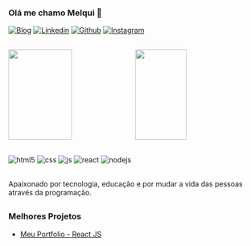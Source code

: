 ### Olá me chamo Melqui 👋

[![Blog](https://img.shields.io/website?label=https://meu-portfolio-mauve.vercel.app/&style=for-the-badge&url=https://meu-portfolio-mauve.vercel.app/)](https://meu-portfolio-mauve.vercel.app/)
[![Linkedin](https://img.shields.io/badge/Linkedin-FFFFFF?style=for-the-badge&logo=linkedin&logoColor=blue)](https://www.linkedin.com/in/melquisedeque-martins-54108a25a/)
[![Github](https://img.shields.io/badge/Github-333333?style=for-the-badge&logo=github&logoColor=white)](https://github.com/Melqui42)
[![Instagram](https://img.shields.io/badge/Instagram-DD5454?style=for-the-badge&logo=instagram&logoColor=white)](https://www.instagram.com/melqui_m4rtins/)
##
<div style="display: flex;">
  <img height="180em" width="50%" src="https://github-readme-stats.vercel.app/api?username=melqui42&show_icons=true&theme=dracula&include_all_commits=true&count_private=true"/>
<img height="180em" width="45%"   src="https://github-readme-stats.vercel.app/api/top-langs/?username=melqui42&layout=compact&langs_count=7&theme=dracula"/>
</div>


##

<div style="display: inline_block">
  <img align="center" alt="html5" src="https://img.shields.io/badge/HTML5-E34F26?style=for-the-badge&logo=html5&logoColor=white" />
  <img align="center" alt="css" src="https://img.shields.io/badge/CSS3-1572B6?style=for-the-badge&logo=css3&logoColor=white" />
  <img align="center" alt="js" src="https://img.shields.io/badge/JavaScript-F7DF1E?style=for-the-badge&logo=javascript&logoColor=black" />
  <img align="center" alt="react" src="https://img.shields.io/badge/React-20232A?style=for-the-badge&logo=react&logoColor=61DAFB" />
  <img align="center" alt="nodejs" src="https://img.shields.io/badge/Node.js-43853D?style=for-the-badge&logo=node.js&logoColor=white" />
</div><br/>

Apaixonado por tecnologia, educação e por mudar a vida das pessoas através da programação.

##
### Melhores Projetos
- [Meu Portfolio - React JS](https://github.com/Melqui42/Meu-Portfolio)<br/>
